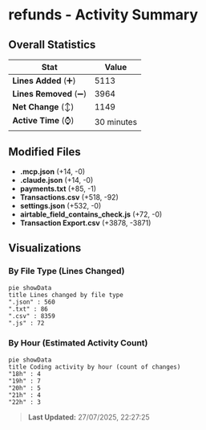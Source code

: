 # refunds - Activity Summary 

## Overall Statistics

| Stat                   | Value                                                             |
| ---------------------- | ----------------------------------------------------------------- |
| **Lines Added** (➕)   | 5113                                          |
| **Lines Removed** (➖) | 3964                                        |
| **Net Change** (↕)    | 1149                |
| **Active Time** (⌚)   | 30 minutes |


## Modified Files
- **.mcp.json** (+14, -0)
- **.claude.json** (+14, -0)
- **payments.txt** (+85, -1)
- **Transactions.csv** (+518, -92)
- **settings.json** (+532, -0)
- **airtable_field_contains_check.js** (+72, -0)
- **Transaction Export.csv** (+3878, -3871)

## Visualizations

### By File Type (Lines Changed)

```mermaid
pie showData
title Lines changed by file type
".json" : 560
".txt" : 86
".csv" : 8359
".js" : 72
```

### By Hour (Estimated Activity Count)

```mermaid
pie showData
title Coding activity by hour (count of changes)
"18h" : 4
"19h" : 7
"20h" : 5
"21h" : 4
"22h" : 3
```


> **Last Updated:** 27/07/2025, 22:27:25